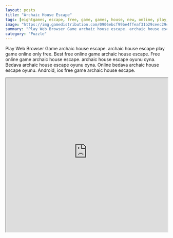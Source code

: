 ```yaml
---
layout: posts
title: "Archaic House Escape"
tags: [eightgames, escape, free, game, games, house, new, online, play, archaic, download, free, online, games, oyna, game, free, games, play, play, games]
image: "https://img.gamedistribution.com/0906ebcf99be4ffeaf31b29ceec29cbe.jpg"
summary: "Play Web Browser Game archaic house escape. archaic house escape play game online only free. Best free online game archaic house escape. Free online game archaic house escape. archaic house escape oyunu oyna. Bedava archaic house escape oyunu oyna. Online bedava archaic house escape oyunu. Android, ios free game archaic house escape."
category: "Puzzle"
---
```


Play Web Browser Game archaic house escape. archaic house escape play game online only free. Best free online game archaic house escape. Free online game archaic house escape. archaic house escape oyunu oyna. Bedava archaic house escape oyunu oyna. Online bedava archaic house escape oyunu. Android, ios free game archaic house escape.

<iframe width="100%" height="480px;" src="https://flash.gamedistribution.com?game=0906ebcf99be4ffeaf31b29ceec29cbe"></iframe>